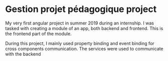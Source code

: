 # Gestion projet pédagogique project
My very first angular project in summer 2019 during an internship. I was tasked with creating a module of an app, both backend and frontend. This is the frontend part of the module.

During this project, I mainly used property binding and event binding for cross components communication. The services were used to communicate with the backend
